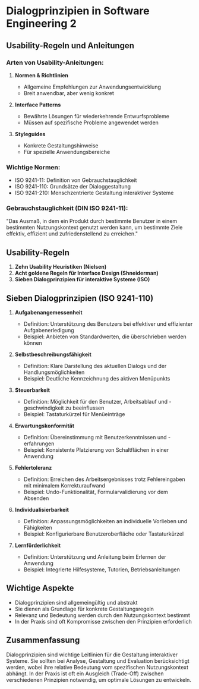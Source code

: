 # Dialogprinzipien in Software Engineering 2

## Usability-Regeln und Anleitungen

### Arten von Usability-Anleitungen:
1. **Normen & Richtlinien**
   - Allgemeine Empfehlungen zur Anwendungsentwicklung
   - Breit anwendbar, aber wenig konkret

2. **Interface Patterns**
   - Bewährte Lösungen für wiederkehrende Entwurfsprobleme
   - Müssen auf spezifische Probleme angewendet werden

3. **Styleguides**
   - Konkrete Gestaltungshinweise
   - Für spezielle Anwendungsbereiche

### Wichtige Normen:
- ISO 9241-11: Definition von Gebrauchstauglichkeit
- ISO 9241-110: Grundsätze der Dialoggestaltung
- ISO 9241-210: Menschzentrierte Gestaltung interaktiver Systeme

### Gebrauchstauglichkeit (DIN ISO 9241-11):
"Das Ausmaß, in dem ein Produkt durch bestimmte Benutzer in einem bestimmten Nutzungskontext genutzt werden kann, um bestimmte Ziele effektiv, effizient und zufriedenstellend zu erreichen."

## Usability-Regeln

1. **Zehn Usability Heuristiken (Nielsen)**
2. **Acht goldene Regeln für Interface Design (Shneiderman)**
3. **Sieben Dialogprinzipien für interaktive Systeme (ISO)**

## Sieben Dialogprinzipien (ISO 9241-110)

1. **Aufgabenangemessenheit**
   - Definition: Unterstützung des Benutzers bei effektiver und effizienter Aufgabenerledigung
   - Beispiel: Anbieten von Standardwerten, die überschrieben werden können

2. **Selbstbeschreibungsfähigkeit**
   - Definition: Klare Darstellung des aktuellen Dialogs und der Handlungsmöglichkeiten
   - Beispiel: Deutliche Kennzeichnung des aktiven Menüpunkts

3. **Steuerbarkeit**
   - Definition: Möglichkeit für den Benutzer, Arbeitsablauf und -geschwindigkeit zu beeinflussen
   - Beispiel: Tastaturkürzel für Menüeinträge

4. **Erwartungskonformität**
   - Definition: Übereinstimmung mit Benutzerkenntnissen und -erfahrungen
   - Beispiel: Konsistente Platzierung von Schaltflächen in einer Anwendung

5. **Fehlertoleranz**
   - Definition: Erreichen des Arbeitsergebnisses trotz Fehlereingaben mit minimalem Korrekturaufwand
   - Beispiel: Undo-Funktionalität, Formularvalidierung vor dem Absenden

6. **Individualisierbarkeit**
   - Definition: Anpassungsmöglichkeiten an individuelle Vorlieben und Fähigkeiten
   - Beispiel: Konfigurierbare Benutzeroberfläche oder Tastaturkürzel

7. **Lernförderlichkeit**
   - Definition: Unterstützung und Anleitung beim Erlernen der Anwendung
   - Beispiel: Integrierte Hilfesysteme, Tutorien, Betriebsanleitungen

## Wichtige Aspekte

- Dialogprinzipien sind allgemeingültig und abstrakt
- Sie dienen als Grundlage für konkrete Gestaltungsregeln
- Relevanz und Bedeutung werden durch den Nutzungskontext bestimmt
- In der Praxis sind oft Kompromisse zwischen den Prinzipien erforderlich

## Zusammenfassung

Dialogprinzipien sind wichtige Leitlinien für die Gestaltung interaktiver Systeme. Sie sollten bei Analyse, Gestaltung und Evaluation berücksichtigt werden, wobei ihre relative Bedeutung vom spezifischen Nutzungskontext abhängt. In der Praxis ist oft ein Ausgleich (Trade-Off) zwischen verschiedenen Prinzipien notwendig, um optimale Lösungen zu entwickeln.
